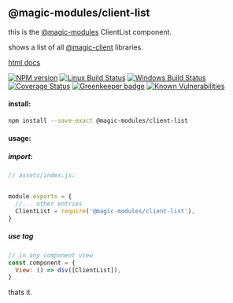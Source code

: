 ## @magic-modules/client-list
this is the [@magic-modules](https://github.com/magic-modules/)
ClientList component.

shows a list of all [@magic-client](https://github.com/magic-client/) libraries.


[html docs](https://magic-modules.github.io/client-list/)

[![NPM version][npm-image]][npm-url]
[![Linux Build Status][travis-image]][travis-url]
[![Windows Build Status][appveyor-image]][appveyor-url]
[![Coverage Status][coveralls-image]][coveralls-url]
[![Greenkeeper badge][greenkeeper-image]][greenkeeper-url]
[![Known Vulnerabilities][snyk-image]][snyk-url]

[npm-image]: https://img.shields.io/npm/v/@magic-modules/client-list.svg
[npm-url]: https://www.npmjs.com/package/@magic-modules/client-list
[travis-image]: https://api.travis-ci.org/magic-modules/client-list.svg?branch=master
[travis-url]: https://travis-ci.org/magic-modules/client-list
[appveyor-image]: https://img.shields.io/appveyor/ci/magicmodules/client-list/master.svg
[appveyor-url]: https://ci.appveyor.com/project/magicmodules/client-list/branch/master
[coveralls-image]: https://coveralls.io/repos/github/magic-modules/client-list/badge.svg
[coveralls-url]: https://coveralls.io/github/magic-modules/client-list
[greenkeeper-image]: https://badges.greenkeeper.io/magic-modules/client-list.svg
[greenkeeper-url]: https://badges.greenkeeper.io/magic-modules/client-list.svg
[snyk-image]: https://snyk.io/test/github/magic-modules/client-list/badge.svg
[snyk-url]: https://snyk.io/test/github/magic-modules/client-list

#### install:
```bash
npm install --save-exact @magic-modules/client-list
```

#### usage:

##### import:
```javascript
// assets/index.js:


module.exports = {
  //... other entries
  ClientList = require('@magic-modules/client-list'),
}
```

##### use tag
```javascript
// in any component view
const component = {
  View: () => div([ClientList]),
}
```

thats it.
